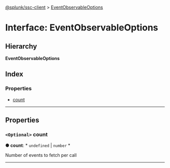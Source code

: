 [@splunk/ssc-client](../README.md) > [EventObservableOptions](../interfaces/eventobservableoptions.md)

# Interface: EventObservableOptions

## Hierarchy

**EventObservableOptions**

## Index

### Properties

* [count](eventobservableoptions.md#count)

---

## Properties

<a id="count"></a>

### `<Optional>` count

**● count**: * `undefined` &#124; `number`
*

Number of events to fetch per call

___

